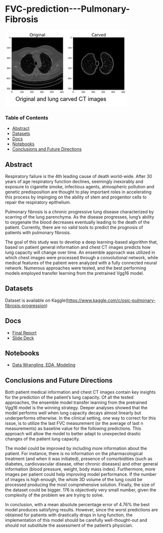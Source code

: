 # FVC-prediction---Pulmonary-Fibrosis

<img src="https://github.com/Gianl-msi/FVC-prediction---Pulmonary-Fibrosis/blob/master/images/lung%20carved.JPG" width="400" height="250"/>

### Table of Contents
- [Abstract](#Abstract)
- [Datasets](#Datasets)
- [Docs](#Docs)
- [Notebooks](#Notebooks)
- [Conclusions and Future Directions](#Conclusions-and-Future-Directions)

## Abstract

Respiratory failure is the 4th leading cause of death world-wide. After 30 years of age respiratory function declines, seemingly inexorably and exposure to cigarette smoke, infectious agents, atmospheric pollution and genetic predisposition are thought to play important roles in accelerating this process by impinging on the ability of stem and progenitor cells to repair the respiratory epithelium.

Pulmonary fibrosis is a chronic progressive lung disease characterized by scarring of the lung parenchyma. As the disease progresses, lung’s ability to oxygenate the blood decreases eventually leading to the death of the patient. Currently, there are no valid tools to predict the prognosis of patients with pulmonary fibrosis. 

The goal of this study was to develop a deep learning-based algorithm that, based on patient general information and chest CT images predicts how lung capacity will change over time. An ensemble approach was utilized in which chest images were processed through a convolutional network, while medical features of the patient were analyzed with a fully connected neural network. Numerous approaches were tested, and the best performing models employed transfer learning from the pretrained Vgg16 model. 

## Datasets
Dataset is available on Kaggle(https://www.kaggle.com/c/osic-pulmonary-fibrosis-progression)

## Docs
- [Final Report](https://github.com/Gianl-msi/FVC-prediction---Pulmonary-Fibrosis/blob/master/Lung%20capacity%20prediction%20in%20patients%20with%20pulmonary%20fibrosis%20-%20REPORT.pdf)
- [Slide Deck](https://github.com/Gianl-msi/FVC-prediction---Pulmonary-Fibrosis/blob/master/Lung%20capacity%20prediction%20in%20patients%20with%20pulmonary%20fibrosis%20-%20SLIDES.pdf)

## Notebooks
- [Data Wrangling, EDA, Modeling](https://github.com/Gianl-msi/FVC-prediction---Pulmonary-Fibrosis/blob/master/Data%20wrangling%20-%20EDA%20-%20Modeling%20-%20Lung%20Fibrosis.ipynb)

## Conclusions and Future Directions
Both patient medical information and chest CT images contain key insights for the prediction of the patient’s lung capacity. Of all the tested approaches, the ensemble model transfer learning from the pretrained Vgg16 model is the winning strategy. Deeper analyses showed that the model performs well when lung capacity decays almost linearly but underperforms otherwise. In the clinical setting, one way to correct for this issue, is to utilize the last FVC measurement (or the average of last n measurements) as baseline value for the following predictions. This approach will allow the model to better adapt to unexpected drastic changes of the patient lung capacity. 

The model could be improved by including more information about the patient. For instance, there is no information on the pharmacological treatment (and when it was initiated), presence of comorbidities (such as diabetes, cardiovascular disease, other chronic diseases) and other general information (blood pressure, weight, body mass index). Furthermore, more images per patient could help improving model performance. If the number of images is high enough, the whole 3D volume of the lung could be processed producing the most comprehensive solution. Finally, the size of the dataset could be bigger. 176 is objectively very small number, given the complexity of the problem we are trying to solve.

In conclusion, with a mean absolute percentage error of 4.76% the best model produces satisfying results. However, since the worst predictions are obtained for patients with drastically drops in lung function, the implementation of this model should be carefully well-thought-out and should not substitute the assessment of the patient’s physician.  

